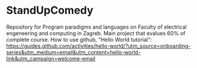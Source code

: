 # StandUpComedy
Repository for Program paradigms and languages on Faculty of electrical engeneering and computing in Zagreb.
Main project that evalues 60% of complete course.
How to use github, "Hello World tutorial":
https://guides.github.com/activities/hello-world/?utm_source=onboarding-series&utm_medium=email&utm_content=hello-world-link&utm_campaign=welcome-email

